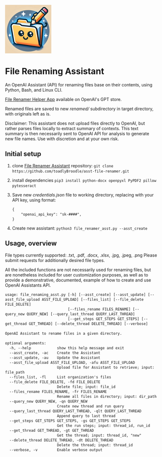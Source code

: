 ![File Renamer Assistant logo](file_renamer_assistant_logo.png)

# File Renaming Assistant
An OpenAI Assistant (API) for renaming files base on their contents, using Python, Bash, and Linux CLI.

[File Renamer Helper App](https://chat.openai.com/g/g-O1sujw5iD-file-renamer) available on OpenAI's GPT store.

Renamed files are saved to new *renamed/* subdirectory in target directory, with originals left as is.

Disclaimer: This assistant does not upload files directly to OpenAI, but rather parses files locally to extract summary of contexts. This text summary is then necessarily sent to OpenAI API for analysis to generate new file names. Use with discretion and at your own risk.

## Initial setup
1. clone [File Renamer Assistant](https://github.com/toadlyBroodle/asst-file-renamer) repository:
    ```git clone https://github.com/toadlyBroodle/asst-file-renamer.git```
2. install dependencies
    ```pip3 install python-docx openpyxl PyPDF2 pillow pytesseract```

3. Save new *credentials.json* file to working directory, replacing with your API key, using format:
    ```
    {
        "openai_api_key": "sk-####",
    }
    ```
4. Create new assistant:
    `python3 file_renamer_asst.py --asst_create`

## Usage, overview
File types currently supported: .txt, .pdf, .docx, .xlsx, .jpg, .jpeg, .png
Please submit requests for additionally desired file types. 

All the included functions are not necessarily used for renaming files, but are nonetheless included for user customization purposes, as well as to provide a demonstrative, documented, example of how to create and use OpenAI Assistants API.

```
usage: file_renaming_asst.py [-h] [--asst_create] [--asst_update] [--asst_file_upload ASST_FILE_UPLOAD] [--files_list] [--file_delete FILE_DELETE]
                             [--files_rename FILES_RENAME] [--query_new QUERY_NEW] [--query_last_thread QUERY_LAST_THREAD]
                             [--get_steps GET_STEPS GET_STEPS] [--get_thread GET_THREAD] [--delete_thread DELETE_THREAD] [--verbose]

OpenAI Assistant to rename files in a given directory.

optional arguments:
  -h, --help            show this help message and exit
  --asst_create, -ac    Create the Assistant
  --asst_update, -au    Update the Assistant
  --asst_file_upload ASST_FILE_UPLOAD, -afu ASST_FILE_UPLOAD
                        Upload file for Assistant to retrieve; input: file_path
  --files_list, -fl     List organization's files
  --file_delete FILE_DELETE, -fd FILE_DELETE
                        Delete file; input: file_id
  --files_rename FILES_RENAME, -fr FILES_RENAME
                        Rename all files in directory; input: dir_path
  --query_new QUERY_NEW, -qn QUERY_NEW
                        Create new thread and run query
  --query_last_thread QUERY_LAST_THREAD, -qlt QUERY_LAST_THREAD
                        Append query to last thread
  --get_steps GET_STEPS GET_STEPS, -gs GET_STEPS GET_STEPS
                        Get the run steps; input: thread_id, run_id
  --get_thread GET_THREAD, -gt GET_THREAD
                        Get the thread; input: thread_id, "new"
  --delete_thread DELETE_THREAD, -dt DELETE_THREAD
                        Delete the thread; input: thread_id
  --verbose, -v         Enable verbose output
```